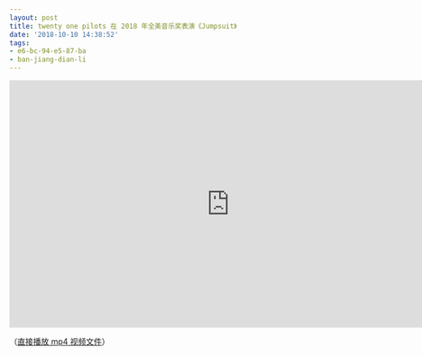 ```yaml
---
layout: post
title: twenty one pilots 在 2018 年全美音乐奖表演《Jumpsuit》
date: '2018-10-10 14:38:52'
tags:
- e6-bc-94-e5-87-ba
- ban-jiang-dian-li
---
```



<iframe allow="accelerometer; autoplay; encrypted-media; gyroscope; picture-in-picture" allowfullscreen="" frameborder="0" height="439" src="https://www.youtube.com/embed/CXEt4X_yieo?feature=oembed" width="780"></iframe>

（[直接播放 mp4 视频文件](https://www.dun4real.org/wp-content/uploads/2018/10/twenty_one_pilots_Jumpsuit_Live_from_the_American_Music_Awards_.298.mp4)）



